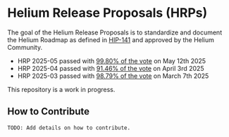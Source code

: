 # Helium Release Proposals (HRPs)

The goal of the Helium Release Proposals is to standardize and document the Helium Roadmap as defined in [HIP-141][hip-141] and approved by the Helium Community.

- HRP 2025-05 passed with [99.80% of the vote](https://heliumvote.com/hnt/proposals/EDKa5cN6dzNMgZXdN8f2wndxvnXzd594GG27cQQGM73A) on May 12th 2025
- HRP 2025-04 passed with [91.46% of the vote](https://heliumvote.com/hnt/proposals/BBdabMWzetMJdjoJWzxFM1dSizZXpbfoMsCJf6QkHicE) on April 3rd 2025
- HRP 2025-03 passed with [98.79% of the vote](https://heliumvote.com/hnt/proposals/JBkWorQ8waVUAH3KcTED2EhDnQ9sk54Vh2sAdcZ39YqX) on March 7th 2025

This repository is a work in progress. 

## How to Contribute

```
TODO: Add details on how to contribute.
```


[hip-141]: https://github.com/helium/HIP/blob/main/0141-single-token-governance-and-release-proposals.md
